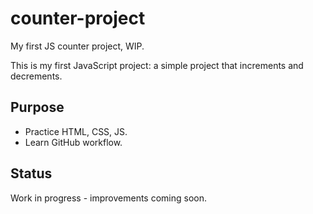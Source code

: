 # counter-project
My first JS counter project, WIP.

This is my first JavaScript project: a simple project that increments and decrements.

## Purpose
- Practice HTML, CSS, JS.
- Learn GitHub workflow.

## Status
Work in progress - improvements coming soon.
